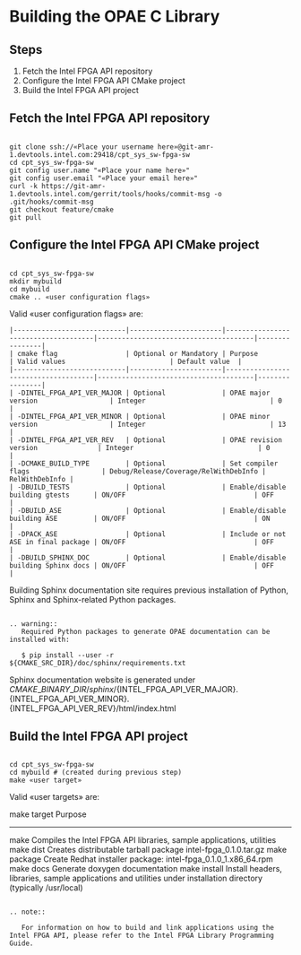 Building the OPAE C Library
===========================

Steps
-----

1.  Fetch the Intel FPGA API repository
2.  Configure the Intel FPGA API CMake project
3.  Build the Intel FPGA API project

Fetch the Intel FPGA API repository
--------------------------------------

``` {.bash}

git clone ssh://«Place your username here»@git-amr-1.devtools.intel.com:29418/cpt_sys_sw-fpga-sw
cd cpt_sys_sw-fpga-sw
git config user.name "«Place your name here»"
git config user.email "«Place your email here»"
curl -k https://git-amr-1.devtools.intel.com/gerrit/tools/hooks/commit-msg -o .git/hooks/commit-msg
git checkout feature/cmake
git pull

```

Configure the Intel FPGA API CMake project
------------------------------------------

``` {.bash}

cd cpt_sys_sw-fpga-sw
mkdir mybuild
cd mybuild
cmake .. «user configuration flags»

```

Valid «user configuration flags» are:


```
|----------------------------|-----------------------|-------------------------------------|---------------------------------------|----------------|
| cmake flag                 | Optional or Mandatory | Purpose                             | Valid values                          | Default value  |
|----------------------------|-----------------------|-------------------------------------|---------------------------------------|----------------|
| -DINTEL_FPGA_API_VER_MAJOR | Optional              | OPAE major version                  | Integer                               | 0              |
| -DINTEL_FPGA_API_VER_MINOR | Optional              | OPAE minor version                  | Integer                               | 13             |
| -DINTEL_FPGA_API_VER_REV   | Optional              | OPAE revision version               | Integer                               | 0              |
| -DCMAKE_BUILD_TYPE         | Optional              | Set compiler flags                  | Debug/Release/Coverage/RelWithDebInfo | RelWithDebInfo |
| -DBUILD_TESTS              | Optional              | Enable/disable building gtests      | ON/OFF                                | OFF            |
| -DBUILD_ASE                | Optional              | Enable/disable building ASE         | ON/OFF                                | ON             |
| -DPACK_ASE                 | Optional              | Include or not ASE in final package | ON/OFF                                | OFF            |
| -DBUILD_SPHINX_DOC         | Optional              | Enable/disable building Sphinx docs | ON/OFF                                | OFF            |

```


Building Sphinx documentation site requires previous installation of Python,
Sphinx and Sphinx-related Python packages.


```eval_rst

.. warning::
   Required Python packages to generate OPAE documentation can be installed with:

   $ pip install --user -r ${CMAKE_SRC_DIR}/doc/sphinx/requirements.txt
```

Sphinx documentation website is generated under
${CMAKE\_BINARY\_DIR}/sphinx/${INTEL\_FPGA\_API\_VER\_MAJOR}.{INTEL\_FPGA\_API\_VER\_MINOR}.{INTEL\_FPGA\_API\_VER\_REV}/html/index.html

Build the Intel FPGA API project
--------------------------------

``` {.bash}

cd cpt_sys_sw-fpga-sw
cd mybuild # (created during previous step)
make «user target»

```

Valid «user targets» are:

  make target                Purpose
  -------------------------- --------------------------------------------------------------------------------------
  make                       Compiles the Intel FPGA API libraries, sample applications, utilities
  make dist                  Creates distributable tarball package intel-fpga_0.1.0.tar.gz
  make package               Create Redhat installer package: intel-fpga_0.1.0_1.x86_64.rpm
  make docs                  Generate doxygen documentation
  make install               Install headers, libraries, sample applications and utilities under installation directory (typically /usr/local)


```eval_rst

.. note::

   For information on how to build and link applications using the Intel FPGA API, please refer to the Intel FPGA Library Programming Guide.

```
